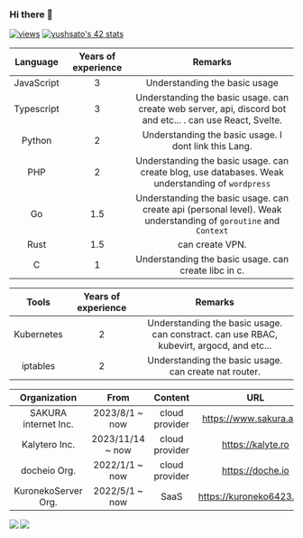 ### Hi there 👋

[![views](https://komarev.com/ghpvc/?username=seyukun)](https://github.com/Coday-meric/badge42)
[![yushsato's 42 stats](https://badge42.coday.fr/api/v2/clreml541213701p4wo594ilq/stats?cursusId=21&coalitionId=310)](https://github.com/Coday-meric/badge42)

| Language | Years of experience | Remarks |
| :---: | :---: | :---: |
| JavaScript | 3 | Understanding the basic usage |
| Typescript | 3 | Understanding the basic usage. can create web server, api, discord bot and etc... . can use React, Svelte. | 
| Python | 2 | Understanding the basic usage. I dont link this Lang. |
| PHP | 2 | Understanding the basic usage. can create blog, use databases. Weak understanding of `wordpress` | 
| Go | 1.5 | Understanding the basic usage. can create api (personal level). Weak understanding of `goroutine` and `Context` |
| Rust | 1.5 | can create VPN. |
| C | 1 | Understanding the basic usage. can create libc in c. |

| Tools | Years of experience | Remarks |
| :---: | :---: | :---: |
| Kubernetes | 2 | Understanding the basic usage. can constract. can use RBAC, kubevirt, argocd, and etc... |
| iptables | 2 | Understanding the basic usage. can create nat router. |

| Organization | From | Content | URL |
| :---: | :---: | :---: | :---: |
| SAKURA internet Inc. | 2023/8/1 ~ now | cloud provider | https://www.sakura.ad.jp |
| Kalytero Inc. | 2023/11/14 ~ now | cloud provider | https://kalyte.ro |
| docheio Org. | 2022/1/1 ~ now | cloud provider | https://doche.io |
| KuronekoServer Org. | 2022/5/1 ~ now | SaaS | https://kuroneko6423.com |

<!--START_SECTION:waka-->
<!--END_SECTION:waka-->

<a href="https://github.com/anuraghazra/github-readme-stats">
  <img align="left" src="https://github-readme-stats.vercel.app/api?username=seyukun&count_private=true&show_icons=true&theme=radical" />
</a>
<a href="https://github.com/anuraghazra/github-readme-stats">
  <img align="left" src="https://github-readme-stats.vercel.app/api/top-langs/?username=seyukun" />
</a>
